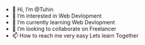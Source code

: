 - 👋 Hi, I’m @Tuhin
- 👀 I’m interested in Web Devlopment
- 🌱 I’m currently learning Web Devlopment
- 💞️ I’m looking to collaborate on Freelancer
- 📫 How to reach me very easy Lets learn Together

<!---
Tuhin999/Tuhin999 is a ✨ special ✨ repository because its `README.md` (this file) appears on your GitHub profile.
You can click the Preview link to take a look at your changes.
--->

